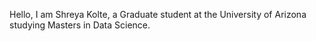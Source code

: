 Hello, I am Shreya Kolte, a Graduate student at the University of Arizona studying Masters in Data Science.
